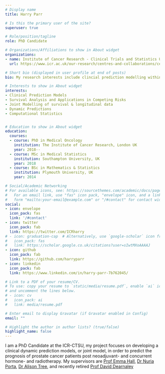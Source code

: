 ```yaml
---
# Display name
title: Harry Parr

# Is this the primary user of the site?
superuser: true

# Role/position/tagline
role: PhD Candidate

# Organizations/Affiliations to show in About widget
organizations:
- name: Institute of Cancer Research - Clinical Trials and Statistics Unit
  url: https://www.icr.ac.uk/our-research/centres-and-collaborations/centres-at-the-icr/clinical-trials-and-statistics-unit 

# Short bio (displayed in user profile at end of posts)
bio: My research interests include clincial prediction modelling within oncology.

# Interests to show in About widget
interests:
- Clinical Prediction Models
- Survival Analysis and Applications in Competing Risks
- Joint Modelling of survival & longitudinal data
- Dynamic Predictions
- Computational Statistics


# Education to show in About widget
education:
  courses:
  - course: PhD in Medical Oncology
    institution: The Institute of Cancer Research, London UK
    year: 2018--
  - course: MSc in Medical Statistics 
    institution: Southampton University, UK
    year: 2018
  - course: BSc in Mathematics & Statistics
    institution: Plymouth University, UK
    year: 2014

# Social/Academic Networking
# For available icons, see: https://sourcethemes.com/academic/docs/page-builder/#icons
#   For an email link, use "fas" icon pack, "envelope" icon, and a link in the
#   form "mailto:your-email@example.com" or "/#contact" for contact widget.
social:
- icon: envelope
  icon_pack: fas
  link: '/#contact'
- icon: twitter
  icon_pack: fab
  link: https://twitter.com/ICRharry
# - icon: graduation-cap  # Alternatively, use `google-scholar` icon from `ai` icon pack
#   icon_pack: fas
#   link: https://scholar.google.co.uk/citations?user=sIwtMXoAAAAJ
- icon: github
  icon_pack: fab
  link: https://github.com/harryparr
- icon: linkedin
  icon_pack: fab
  link: https://www.linkedin.com/in/harry-parr-7b762045/

# Link to a PDF of your resume/CV.
# To use: copy your resume to `static/media/resume.pdf`, enable `ai` icons in `params.toml`, 
# and uncomment the lines below.
# - icon: cv
#   icon_pack: ai
#   link: media/resume.pdf

# Enter email to display Gravatar (if Gravatar enabled in Config)
email: ""

# Highlight the author in author lists? (true/false)
highlight_name: false
---
```


I am a PhD Candidate at the ICR-CTSU, my project focuses on developing a clinical dynamic prediction models, or joint model, in order to predict the prognosis of prostate cancer patients post neoadjuvant- and concurrent hormone- and radiotherapy. My supervisors are [Prof Emma Hall](https://www.icr.ac.uk/our-research/research-divisions/division-of-clinical-studies/urology-and-head-and-neck-trials-team/research-overview), [Dr Nuria Porta](https://www.researchgate.net/profile/Nuria_Porta), [Dr Alison Tree](https://www.royalmarsden.nhs.uk/our-consultants-units-and-wards/consultant-directory/dr-alison-tree), and recently retired [Prof David Dearnaley](https://www.icr.ac.uk/our-research/researchers-and-teams/professor-david-dearnaley)


<!-- {{< icon name="download" pack="fas" >}} Download my {{< staticref "media/demo_resume.pdf" "newtab" >}}resumé{{< /staticref >}}. -->
